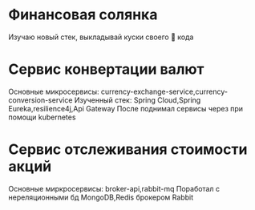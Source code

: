 # Финансовая солянка
Изучаю новый стек, выкладывай куски своего 💩 кода
# Сервис конвертации валют 
Основные микросервисы: currency-exchange-service,currency-conversion-service
Изученный стек: Spring Cloud,Spring Eureka,resilience4j,Api Gateway
После поднимал сервисы через при помощи kubernetes
# Сервис отслеживания стоимости акций
Основные миркросервисы: broker-api,rabbit-mq
Поработал с нереляционными бд MongoDB,Redis брокером Rabbit
